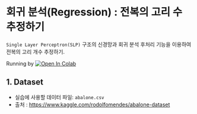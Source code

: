 # 회귀 분석(Regression) : 전복의 고리 수 추정하기 

```Single Layer Perceptron(SLP)``` 구조의 신경망과 회귀 분석 후처리 기능을 이용하여 전복의 고리 개수 추정하기. 

Running by [![Open In Colab](https://colab.research.google.com/assets/colab-badge.svg)](https://colab.research.google.com/github/DoranLyong/NalCoding-For-DeepLearning/blob/main/codes/01_SLP_Regression/abalone_regression.ipynb)



## 1.  Dataset 

* 실습에 사용할 데이터 파일: ```abalone.csv ```
* 출처 : https://www.kaggle.com/rodolfomendes/abalone-dataset





